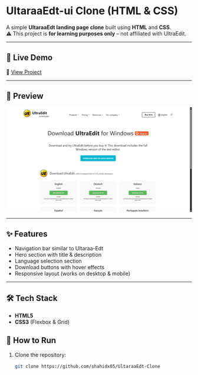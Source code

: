 # UltaraaEdt-ui Clone (HTML & CSS)

A simple **UltaraaEdt landing page clone** built using **HTML** and **CSS**.  
⚠️ This project is **for learning purposes only** – not affiliated with UltraEdit.

---

## 🚀 Live Demo  
🔗 [View Project](https://ultaraa-edt-ui-clone.vercel.app/)

---

## 📸 Preview  
![Netflix Clone Screenshot](images/demo.png)

---

## ✨ Features  
- Navigation bar similar to Ultaraa-Edt  
- Hero section with title & description  
- Language selection section  
- Download buttons with hover effects  
- Responsive layout (works on desktop & mobile)  

---

## 🛠️ Tech Stack  
- **HTML5**  
- **CSS3** (Flexbox & Grid)

## 📂 How to Run  

1. Clone the repository:
   ```bash
   git clone https://github.com/shahidx05/UltaraaEdt-Clone
